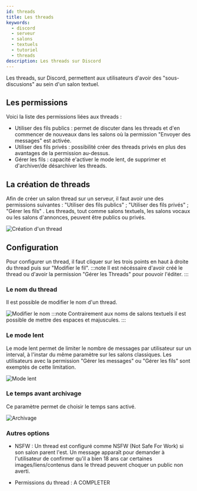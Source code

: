```yaml
---
id: threads
title: Les threads
keywords:
  - discord
  - serveur
  - salons
  - textuels
  - tutoriel
  - threads
description: Les threads sur Discord
---
```


Les threads, sur Discord, permettent aux utilisateurs d'avoir des "sous-discusions" au sein d'un salon textuel.

## Les permissions

Voici la liste des permissions liées aux threads :
- Utiliser des fils publics : permet de discuter dans les threads et d'en commencer de nouveaux dans les salons où la permission "Envoyer des messages" est activée.
- Utiliser des fils privés : possibilité créer des threads privés en plus des avantages de la permission au-dessus.
- Gérer les fils : capacité e'activer le mode lent, de supprimer et d'archiver/de désarchiver les threads.


## La création de threads

Afin de créer un salon thread sur un serveur, il faut avoir une des permissions suivantes : "Utiliser des fils publics" ; "Utiliser des fils privés" ; "Gérer les fils" . Les threads, tout comme salons textuels, les salons vocaux ou les salons d'annonces, peuvent être publics ou privés.

![Création d'un thread](https://i.discord.fr/xeH.png)

## Configuration 

Pour configurer un thread, il faut cliquer sur les trois points en haut à droite du thread puis sur "Modifier le fil".
:::note
Il est nécéssaire d'avoir créé le thread ou d'avoir la permission "Gérer les Threads" pour pouvoir l'éditer.
:::


### Le nom du thread

Il est possible de modifier le nom d'un thread.

![Modifier le nom](https://i.discord.fr/G95.png)
:::note
Contrairement aux noms de salons textuels il est possible de mettre des espaces et majuscules.
:::

### Le mode lent

Le mode lent permet de limiter le nombre de messages par utilisateur sur un interval, à l'instar du même paramètre sur les salons classiques. Les utilisateurs avec la permission "Gérer les messages" ou "Gérer les fils" sont exemptés de cette limitation.

![Mode lent](https://i.discord.fr/rdC.png)

### Le temps avant archivage

Ce paramètre permet de choisir le temps sans activé.

![Archivage](https://i.discord.fr/QYD.png)

### Autres options

 - NSFW : Un thread est configuré comme NSFW (Not Safe For Work) si son salon parent l'est. Un message apparaît pour demander à l'utilisateur de confirmer qu'il a bien 18 ans car certaines images/liens/contenus dans le thread peuvent choquer un public non averti.

 - Permissions du thread : A COMPLETER
